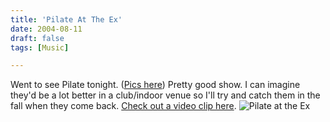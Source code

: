 ```yaml
---
title: 'Pilate At The Ex'
date: 2004-08-11
draft: false
tags: [Music]

---
```


Went to see Pilate tonight. ([Pics here](http://chrisenns.isa-geek.com/gallery/Friends)) Pretty good show. I can imagine they'd be a lot better in a club/indoor venue so I'll try and catch them in the fall when they come back. [Check out a video clip here](http://homepage.mac.com/nothedge/Movies/iMovieTheater42.html). ![Pilate at the Ex](http://chrisenns.isa-geek.com/lemon/Friends/Bringing_the_red_evil_color.sized.jpg)